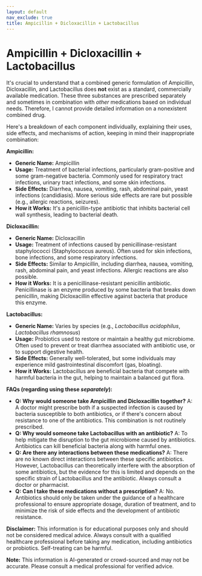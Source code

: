 ```yaml
---
layout: default
nav_exclude: true
title: Ampicillin + Dicloxacillin + Lactobacillus
---
```


# Ampicillin + Dicloxacillin + Lactobacillus

It's crucial to understand that a combined generic formulation of Ampicillin, Dicloxacillin, and Lactobacillus does **not** exist as a standard, commercially available medication.  These three substances are prescribed separately and sometimes in combination with *other* medications based on individual needs.  Therefore, I cannot provide detailed information on a nonexistent combined drug.

Here's a breakdown of each component individually, explaining their uses, side effects, and mechanisms of action,  keeping in mind their inappropriate combination:

**Ampicillin:**

* **Generic Name:** Ampicillin
* **Usage:** Treatment of bacterial infections, particularly gram-positive and some gram-negative bacteria.  Commonly used for respiratory tract infections, urinary tract infections, and some skin infections.
* **Side Effects:** Diarrhea, nausea, vomiting, rash, abdominal pain, yeast infections (candidiasis).  More serious side effects are rare but possible (e.g., allergic reactions, seizures).
* **How it Works:**  It's a penicillin-type antibiotic that inhibits bacterial cell wall synthesis, leading to bacterial death.

**Dicloxacillin:**

* **Generic Name:** Dicloxacillin
* **Usage:** Treatment of infections caused by penicillinase-resistant staphylococci (Staphylococcus aureus). Often used for skin infections, bone infections, and some respiratory infections.
* **Side Effects:** Similar to Ampicillin, including diarrhea, nausea, vomiting, rash, abdominal pain, and yeast infections.  Allergic reactions are also possible.
* **How it Works:** It is a penicillinase-resistant penicillin antibiotic.  Penicillinase is an enzyme produced by some bacteria that breaks down penicillin, making Dicloxacillin effective against bacteria that produce this enzyme.

**Lactobacillus:**

* **Generic Name:** Varies by species (e.g., *Lactobacillus acidophilus*, *Lactobacillus rhamnosus*)
* **Usage:**  Probiotics used to restore or maintain a healthy gut microbiome. Often used to prevent or treat diarrhea associated with antibiotic use, or to support digestive health.
* **Side Effects:** Generally well-tolerated, but some individuals may experience mild gastrointestinal discomfort (gas, bloating).
* **How it Works:** Lactobacillus are beneficial bacteria that compete with harmful bacteria in the gut, helping to maintain a balanced gut flora.


**FAQs (regarding using these *separately*):**

* **Q: Why would someone take Ampicillin and Dicloxacillin together?**  A: A doctor might prescribe both if a suspected infection is caused by bacteria susceptible to both antibiotics, or if there's concern about resistance to one of the antibiotics. This combination is not routinely prescribed.
* **Q: Why would someone take Lactobacillus with an antibiotic?** A:  To help mitigate the disruption to the gut microbiome caused by antibiotics. Antibiotics can kill beneficial bacteria along with harmful ones.
* **Q: Are there any interactions between these medications?** A: There are no known direct interactions between these specific antibiotics. However, Lactobacillus can theoretically interfere with the absorption of some antibiotics, but the evidence for this is limited and depends on the specific strain of Lactobacillus and the antibiotic.  Always consult a doctor or pharmacist.
* **Q: Can I take these medications without a prescription?** A: No. Antibiotics should only be taken under the guidance of a healthcare professional to ensure appropriate dosage, duration of treatment, and to minimize the risk of side effects and the development of antibiotic resistance.


**Disclaimer:** This information is for educational purposes only and should not be considered medical advice. Always consult with a qualified healthcare professional before taking any medication, including antibiotics or probiotics.  Self-treating can be harmful.


**Note:** This information is AI-generated or crowd-sourced and may not be accurate. Please consult a medical professional for verified advice.